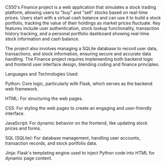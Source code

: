 CS50's Finance project is a web application that simulates a stock trading platform, allowing users to "buy" and "sell" stocks based on real-time prices. Users start with a virtual cash balance and can use it to build a stock portfolio, tracking the value of their holdings as market prices fluctuate. Key features include user authentication, stock lookup functionality, transaction history tracking, and a personal portfolio dashboard showing real-time stock information and cash balance.

The project also involves managing a SQLite database to record user data, transactions, and stock information, ensuring secure and accurate data handling. The Finance project requires implementing both backend logic and frontend user interface design, blending coding and finance principles.


Languages and Technologies Used:

Python: Core logic, particularly with Flask, which serves as the backend web framework.

HTML: For structuring the web pages.

CSS: For styling the web pages to create an engaging and user-friendly interface.

JavaScript: For dynamic behavior on the frontend, like updating stock prices and forms.

SQL (SQLite): For database management, handling user accounts, transaction records, and stock portfolio data.

Jinja: Flask's templating engine used to inject Python code into HTML for dynamic page content.
